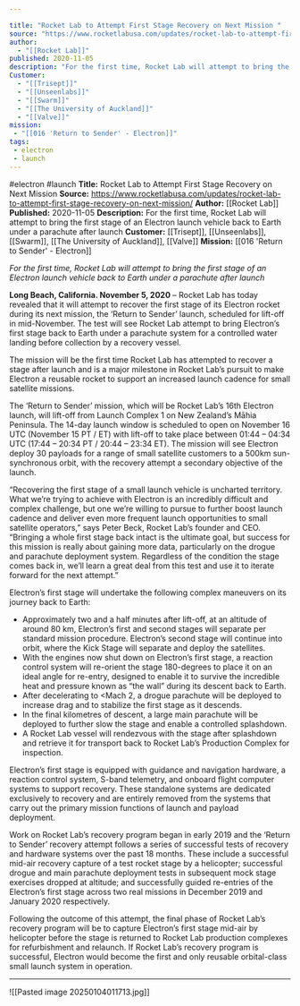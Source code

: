 ```yaml
---

title: "Rocket Lab to Attempt First Stage Recovery on Next Mission "
source: "https://www.rocketlabusa.com/updates/rocket-lab-to-attempt-first-stage-recovery-on-next-mission/"
author:
  - "[[Rocket Lab]]"
published: 2020-11-05
description: "For the first time, Rocket Lab will attempt to bring the first stage of an Electron launch vehicle back to Earth under a parachute after launch"
Customer:
  - "[[Trisept]]"
  - "[[Unseenlabs]]"
  - "[[Swarm]]"
  - "[[The University of Auckland]]"
  - "[[Valve]]"
mission:
 - "[[016 'Return to Sender' - Electron]]"
tags:
 - electron
 - launch
---
```


#electron #launch
**Title:** Rocket Lab to Attempt First Stage Recovery on Next Mission 
**Source:** https://www.rocketlabusa.com/updates/rocket-lab-to-attempt-first-stage-recovery-on-next-mission/
**Author:** [[Rocket Lab]]
**Published:** 2020-11-05
**Description:** For the first time, Rocket Lab will attempt to bring the first stage of an Electron launch vehicle back to Earth under a parachute after launch
**Customer:** [[Trisept]], [[Unseenlabs]], [[Swarm]], [[The University of Auckland]], [[Valve]]
**Mission:** [[016 'Return to Sender' - Electron]]

*For the first time, Rocket Lab will attempt to bring the first stage of an Electron launch vehicle back to Earth under a parachute after launch*

**Long Beach, California. November 5, 2020** – Rocket Lab has today revealed that it will attempt to recover the first stage of its Electron rocket during its next mission, the ‘Return to Sender’ launch, scheduled for lift-off in mid-November. The test will see Rocket Lab attempt to bring Electron’s first stage back to Earth under a parachute system for a controlled water landing before collection by a recovery vessel.

The mission will be the first time Rocket Lab has attempted to recover a stage after launch and is a major milestone in Rocket Lab’s pursuit to make Electron a reusable rocket to support an increased launch cadence for small satellite missions.

The ‘Return to Sender’ mission, which will be Rocket Lab’s 16th Electron launch, will lift-off from Launch Complex 1 on New Zealand’s Māhia Peninsula. The 14-day launch window is scheduled to open on November 16 UTC (November 15 PT / ET) with lift-off to take place between 01:44 – 04:34 UTC (17:44 – 20:34 PT / 20:44 – 23:34 ET). The mission will see Electron deploy 30 payloads for a range of small satellite customers to a 500km sun-synchronous orbit, with the recovery attempt a secondary objective of the launch.

“Recovering the first stage of a small launch vehicle is uncharted territory. What we’re trying to achieve with Electron is an incredibly difficult and complex challenge, but one we’re willing to pursue to further boost launch cadence and deliver even more frequent launch opportunities to small satellite operators,” says Peter Beck, Rocket Lab’s founder and CEO. “Bringing a whole first stage back intact is the ultimate goal, but success for this mission is really about gaining more data, particularly on the drogue and parachute deployment system. Regardless of the condition the stage comes back in, we’ll learn a great deal from this test and use it to iterate forward for the next attempt.”

Electron’s first stage will undertake the following complex maneuvers on its journey back to Earth:

- Approximately two and a half minutes after lift-off, at an altitude of around 80 km, Electron’s first and second stages will separate per standard mission procedure. Electron’s second stage will continue into orbit, where the Kick Stage will separate and deploy the satellites.
- With the engines now shut down on Electron’s first stage, a reaction control system will re-orient the stage 180-degrees to place it on an ideal angle for re-entry, designed to enable it to survive the incredible heat and pressure known as “the wall” during its descent back to Earth.
- After decelerating to <Mach 2, a drogue parachute will be deployed to increase drag and to stabilize the first stage as it descends.
- In the final kilometres of descent, a large main parachute will be deployed to further slow the stage and enable a controlled splashdown.
- A Rocket Lab vessel will rendezvous with the stage after splashdown and retrieve it for transport back to Rocket Lab’s Production Complex for inspection.

Electron’s first stage is equipped with guidance and navigation hardware, a reaction control system, S-band telemetry, and onboard flight computer systems to support recovery. These standalone systems are dedicated exclusively to recovery and are entirely removed from the systems that carry out the primary mission functions of launch and payload deployment.  

Work on Rocket Lab’s recovery program began in early 2019 and the ‘Return to Sender’ recovery attempt follows a series of successful tests of recovery and hardware systems over the past 18 months. These include a successful mid-air recovery capture of a test rocket stage by a helicopter; successful drogue and main parachute deployment tests in subsequent mock stage exercises dropped at altitude; and successfully guided re-entries of the Electron’s first stage across two real missions in December 2019 and January 2020 respectively.

Following the outcome of this attempt, the final phase of Rocket Lab’s recovery program will be to capture Electron’s first stage mid-air by helicopter before the stage is returned to Rocket Lab production complexes for refurbishment and relaunch. If Rocket Lab’s recovery program is successful, Electron would become the first and only reusable orbital-class small launch system in operation.

---

![[Pasted image 20250104011713.jpg]]